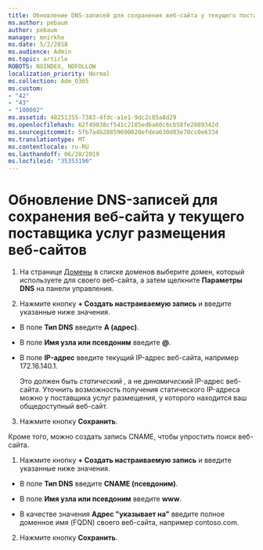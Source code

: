 ```yaml
---
title: Обновление DNS-записей для сохранения веб-сайта у текущего поставщика услуг размещения веб-сайтов
ms.author: pebaum
author: pebaum
manager: mnirkhe
ms.date: 5/2/2018
ms.audience: Admin
ms.topic: article
ROBOTS: NOINDEX, NOFOLLOW
localization_priority: Normal
ms.collection: Adm_O365
ms.custom:
- "42"
- "43"
- "100002"
ms.assetid: 48251355-7383-4fdc-a1e1-9dc2c85a8d29
ms.openlocfilehash: 62f49038cf541c2185ed6a60c6cb58fe2889342d
ms.sourcegitcommit: 5fb7a4b28859690020efdea630d03e70cc0e6334
ms.translationtype: MT
ms.contentlocale: ru-RU
ms.lasthandoff: 06/28/2019
ms.locfileid: "35353190"
---
```

# <a name="update-dns-records-to-keep-your-website-with-your-current-hosting-provider"></a>Обновление DNS-записей для сохранения веб-сайта у текущего поставщика услуг размещения веб-сайтов

1. На странице [Домены](https://portal.office.com/adminportal/home#/Domains) в списке доменов выберите домен, который используете для своего веб-сайта, а затем щелкните **Параметры DNS** на панели управления.

2. Нажмите кнопку **+ Создать настраиваемую запись** и введите указанные ниже значения.

  - В поле **Тип DNS** введите **A (адрес)**.

  - В поле **Имя узла или псевдоним** введите **@**.

  - В поле **IP-адрес** введите текущий IP-адрес веб-сайта, например 172.16.140.1.

    Это должен быть  *статический*  , а не  *динамический*  IP-адрес веб-сайта. Уточнить возможность получения статического IP-адреса можно у поставщика услуг размещения, у которого находится ваш общедоступный веб-сайт.

3. Нажмите кнопку **Сохранить**.

Кроме того, можно создать запись CNAME, чтобы упростить поиск веб-сайта.
  
1. Нажмите кнопку **+ Создать настраиваемую запись** и введите указанные ниже значения.

  - В поле **Тип DNS** введите **CNAME (псевдоним)**.

  - В поле **Имя узла или псевдоним** введите **www**.

  - В качестве значения **Адрес "указывает на"** введите полное доменное имя (FQDN) своего веб-сайта, например contoso.com.

2. Нажмите кнопку **Сохранить**.
